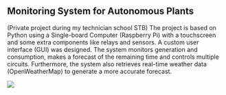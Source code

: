 <h2>Monitoring System for Autonomous Plants</h2>

(Private project during my technician school STB)
The project is based on Python using a Single-board Computer (Raspberry Pi) with a touchscreen and some
extra components like relays and sensors. A custom user interface (GUI) was designed. The system monitors
generation and consumption, makes a forecast of the remaining time and controls multiple circuits.
Furthermore, the system also retrieves real-time weather data (OpenWeatherMap) to generate a more accurate
forecast.

<img src="/data/labor1">
